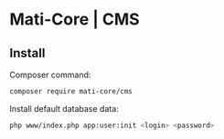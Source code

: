# Mati-Core  | CMS

Install
-------

Composer command:
```bash
composer require mati-core/cms
```

Install default database data:

```bash
php www/index.php app:user:init <login> <password>
```